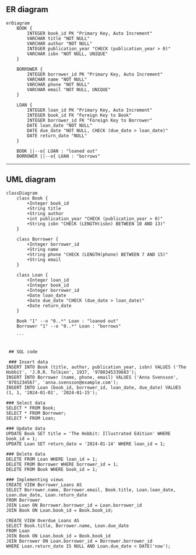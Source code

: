 ## ER diagram

```mermaid
erDiagram
    BOOK {
        INTEGER book_id PK "Primary Key, Auto Increment"
        VARCHAR title "NOT NULL"
        VARCHAR author "NOT NULL"
        INTEGER publication_year "CHECK (publication_year > 0)"
        VARCHAR isbn "NOT NULL, UNIQUE"
    }

    BORROWER {
        INTEGER borrower_id PK "Primary Key, Auto Increment"
        VARCHAR name "NOT NULL"
        VARCHAR phone "NOT NULL"
        VARCHAR email "NOT NULL, UNIQUE"
    }

    LOAN {
        INTEGER loan_id PK "Primary Key, Auto Increment"
        INTEGER book_id FK "Foreign Key to Book"
        INTEGER borrower_id FK "Foreign Key to Borrower"
        DATE loan_date "NOT NULL"
        DATE due_date "NOT NULL, CHECK (due_date > loan_date)"
        DATE return_date "NULL"
    }

    BOOK ||--o{ LOAN : "loaned out"
    BORROWER ||--o{ LOAN : "borrows"
```
-----------------------------------------------------


## UML diagram
```mermaid
classDiagram
    class Book {
        +Integer book_id
        +String title
        +String author
        +int publication_year "CHECK (publication_year > 0)"
        +String isbn "CHECK (LENGTH(isbn) BETWEEN 10 AND 13)"
    }

    class Borrower {
        +Integer borrower_id
        +String name
        +String phone "CHECK (LENGTH(phone) BETWEEN 7 AND 15)"
        +String email
    }

    class Loan {
        +Integer loan_id
        +Integer book_id
        +Integer borrower_id
        +Date loan_date
        +Date due_date "CHECK (due_date > loan_date)"
        +Date return_date
    }

    Book "1" --o "0..*" Loan : "loaned out"
    Borrower "1" --o "0..*" Loan : "borrows"

    ```


 ## SQL code
    
 ### Insert data
INSERT INTO Book (title, author, publication_year, isbn) VALUES ('The Hobbit', 'J.R.R. Tolkien', 1937, '9780345339683');
INSERT INTO Borrower (name, phone, email) VALUES ('Anna Svensson', '0701234567', 'anna.svensson@example.com');
INSERT INTO Loan (book_id, borrower_id, loan_date, due_date) VALUES (1, 1, '2024-01-01', '2024-01-15');

### Select data
SELECT * FROM Book;
SELECT * FROM Borrower;
SELECT * FROM Loan;

### Update data
UPDATE Book SET title = 'The Hobbit: Illustrated Edition' WHERE book_id = 1;
UPDATE Loan SET return_date = '2024-01-14' WHERE loan_id = 1;

### Delete data
DELETE FROM Loan WHERE loan_id = 1;
DELETE FROM Borrower WHERE borrower_id = 1;
DELETE FROM Book WHERE book_id = 1;

### Implementing views
CREATE VIEW Borrower_Loans AS
SELECT Borrower.name, Borrower.email, Book.title, Loan.loan_date, Loan.due_date, Loan.return_date
FROM Borrower
JOIN Loan ON Borrower.borrower_id = Loan.borrower_id
JOIN Book ON Loan.book_id = Book.book_id;

CREATE VIEW Overdue_Loans AS
SELECT Book.title, Borrower.name, Loan.due_date
FROM Loan
JOIN Book ON Loan.book_id = Book.book_id
JOIN Borrower ON Loan.borrower_id = Borrower.borrower_id
WHERE Loan.return_date IS NULL AND Loan.due_date < DATE('now');